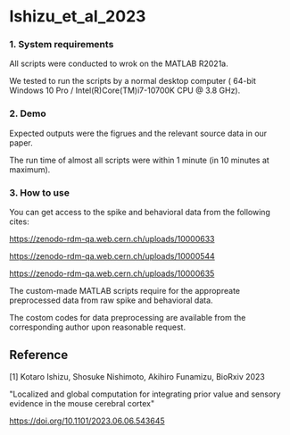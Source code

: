 # Ishizu_et_al_2023

### 1. System requirements
   
  All scripts were conducted to wrok on the MATLAB R2021a.

We tested to run the scripts by a normal desktop computer ( 64-bit Windows 10 Pro / Intel(R)Core(TM)i7-10700K CPU @ 3.8 GHz).

  

### 2. Demo

  Expected outputs were the figrues and the relevant source data in our paper.

  The run time of almost all scripts were within 1 minute (in 10 minutes at maximum).  


### 3. How to use

  You can get access to the spike and behavioral data from the following cites:
  
  https://zenodo-rdm-qa.web.cern.ch/uploads/10000633
  
https://zenodo-rdm-qa.web.cern.ch/uploads/10000544

https://zenodo-rdm-qa.web.cern.ch/uploads/10000635 

The custom-made MATLAB scripts require for the appropreate preprocessed data from raw spike and behavioral data. 

The costom codes for data preprocessing are available from the corresponding author upon reasonable request.

## Reference

[1] Kotaro Ishizu, Shosuke Nishimoto, Akihiro Funamizu, BioRxiv 2023 

"Localized and global computation for integrating prior value and sensory evidence in the mouse cerebral cortex"

https://doi.org/10.1101/2023.06.06.543645

